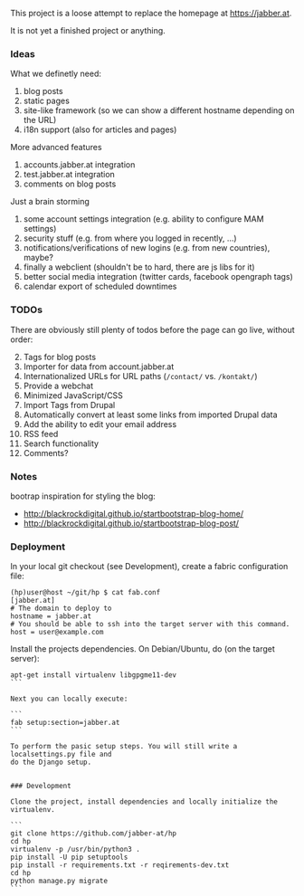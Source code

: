 This project is a loose attempt to replace the homepage at https://jabber.at.

It is not yet a finished project or anything.

### Ideas

What we definetly need:

1. blog posts
2. static pages
3. site-like framework (so we can show a different hostname depending on the URL)
4. i18n support (also for articles and pages)

More advanced features

1. accounts.jabber.at integration
2. test.jabber.at integration
3. comments on blog posts

Just a brain storming

1. some account settings integration (e.g. ability to configure MAM settings)
2. security stuff (e.g. from where you logged in recently, ...)
3. notifications/verifications of new logins (e.g. from new countries), maybe?
4. finally a webclient (shouldn't be to hard, there are js libs for it)
5. better social media integration (twitter cards, facebook opengraph tags)
6. calendar export of scheduled downtimes

### TODOs

There are obviously still plenty of todos before the page can go live, without order:

2. Tags for blog posts
3. Importer for data from account.jabber.at
4. Internationalized URLs for URL paths (`/contact/` vs. `/kontakt/`)
5. Provide a webchat
6. Minimized JavaScript/CSS
7. Import Tags from Drupal
8. Automatically convert at least some links from imported Drupal data
9. Add the ability to edit your email address
10. RSS feed
11. Search functionality
12. Comments?

### Notes

bootrap inspiration for styling the blog:

* http://blackrockdigital.github.io/startbootstrap-blog-home/
* http://blackrockdigital.github.io/startbootstrap-blog-post/

### Deployment

In your local git checkout (see Development), create a fabric configuration file:

```
(hp)user@host ~/git/hp $ cat fab.conf 
[jabber.at]
# The domain to deploy to
hostname = jabber.at
# You should be able to ssh into the target server with this command.
host = user@example.com
```

Install the projects dependencies. On Debian/Ubuntu, do (on the target server):

````
apt-get install virtualenv libgpgme11-dev
```

Next you can locally execute:

```
fab setup:section=jabber.at
```

To perform the pasic setup steps. You will still write a localsettings.py file and
do the Django setup.


### Development

Clone the project, install dependencies and locally initialize the virtualenv.

```
git clone https://github.com/jabber-at/hp
cd hp
virtualenv -p /usr/bin/python3 .
pip install -U pip setuptools
pip install -r requirements.txt -r reqirements-dev.txt
cd hp
python manage.py migrate
```
